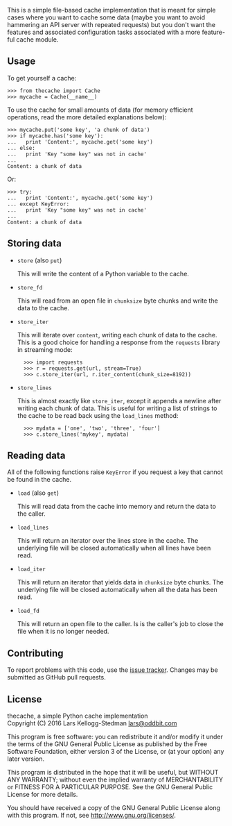 This is a simple file-based cache implementation that is meant for
simple cases where you want to cache some data (maybe you want to
avoid hammering an API server with repeated requests) but you don't
want the features and associated configuration tasks associated with a
more feature-ful cache module.

## Usage

To get yourself a cache:

    >>> from thecache import Cache
    >>> mycache = Cache(__name__)

To use the cache for small amounts of data (for memory efficient
operations, read the more detailed explanations below):

    >>> mycache.put('some key', 'a chunk of data')
    >>> if mycache.has('some key'):
    ...   print 'Content:', mycache.get('some key')
    ... else:
    ...   print 'Key "some key" was not in cache'
    ... 
    Content: a chunk of data

Or:

    >>> try:
    ...   print 'Content:', mycache.get('some key')
    ... except KeyError:
    ...   print 'Key "some key" was not in cache'
    ... 
    Content: a chunk of data

## Storing data

- `store` (also `put`)

  This will write the content of a Python variable to the cache.

- `store_fd`

  This will read from an open file in `chunksize` byte chunks and
  write the data to the cache.

- `store_iter`

  This will iterate over `content`, writing each chunk of data to the
  cache.  This is a good choice for handling a response from the
  `requests` library in streaming mode:

        >>> import requests
        >>> r = requests.get(url, stream=True)
        >>> c.store_iter(url, r.iter_content(chunk_size=8192))

- `store_lines`

  This is almost exactly like `store_iter`, except it appends a
  newline after writing each chunk of data.  This is useful for
  writing a list of strings to the cache to be read back using the
  `load_lines` method:

        >>> mydata = ['one', 'two', 'three', 'four']
        >>> c.store_lines('mykey', mydata)

## Reading data

All of the following functions raise `KeyError` if you request a key
that cannot be found in the cache.

- `load` (also `get`)

  This will read data from the cache into memory and return the data
  to the caller.

- `load_lines`

  This will return an iterator over the lines store in the cache.  The
  underlying file will be closed automatically when all lines have
  been read.

- `load_iter`

  This will return an iterator that yields data in `chunksize` byte
  chunks.  The underlying file will be closed automatically when all
  the data has been read.

- `load_fd`

  This will return an open file to the caller.  Is is the caller's job
  to close the file when it is no longer needed.

## Contributing

To report problems with this code, use the [issue tracker][].
Changes may be submitted as GitHub pull requests.

[issue tracker]: https://github.com/larsks/thecache/issues

## License

thecache, a simple Python cache implementation  
Copyright (C) 2016 Lars Kellogg-Stedman <lars@oddbit.com>

This program is free software: you can redistribute it and/or modify
it under the terms of the GNU General Public License as published by
the Free Software Foundation, either version 3 of the License, or
(at your option) any later version.

This program is distributed in the hope that it will be useful,
but WITHOUT ANY WARRANTY; without even the implied warranty of
MERCHANTABILITY or FITNESS FOR A PARTICULAR PURPOSE.  See the
GNU General Public License for more details.

You should have received a copy of the GNU General Public License
along with this program.  If not, see <http://www.gnu.org/licenses/>.


